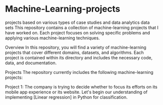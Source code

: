 # Machine-Learning-projects
projects based on various types of case studies and data analytics data sets
This repository contains a collection of machine-learning projects that I have worked on. Each project focuses on solving specific problems and applying various machine-learning techniques.

Overview
In this repository, you will find a variety of machine-learning projects that cover different domains, datasets, and algorithms. Each project is contained within its directory and includes the necessary code, data, and documentation.

Projects
The repository currently includes the following machine-learning projects:

Project 1: The company is trying to decide whether to focus its efforts on its mobile app experience or its website. Let's begin our understanding of implementing [Linear regression] in Python for classification.
